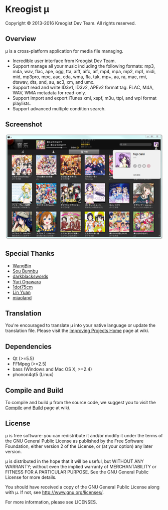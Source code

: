 # Kreogist μ

Copyright © 2013-2016 Kreogist Dev Team. All rights reserved.

## Overview

μ is a cross-platform application for media file managing. 

* Incredible user interface from Kreogist Dev Team. 
* Support manage all your music including the following formats: mp3, m4a, wav, flac, ape, ogg, tta, aiff, aifc, aif, mp4, mpa, mp2, mp1, midi, mid, mp3pro, mpc, aac, cda, wma, fla, tak, mp+, aa, ra, mac, rmi, dtswav, dts, snd, au, ac3, xm, and umx.
* Support read and write ID3v1, ID3v2, APEv2 format tag. FLAC, M4A, WAV, WMA metadata for read-only.
* Support import and export iTunes xml, xspf, m3u, ttpl, and wpl format playlists.
* Support advanced multiple condition search.

## Screenshot

![Screenshot](https://raw.githubusercontent.com/Kreogist/kreogist.github.com/master/Mu/images/screenshot.png)

## Special Thanks
* [WangBin](https://github.com/wang-bin)
* [Sou Bunnbu](https://github.com/iyzsong)
* [darkblackswords](http://darkblackswords.deviantart.com/)
* [Yuri Ogawara]()
* [1dot75cm](https://github.com/1dot75cm)
* [Lin Yuan](https://github.com/SphericalHarnomics)
* [miaolapd](https://github.com/miaolapd)

## Translation

You're encouraged to translate µ into your native language or update the translation file. Please visit the [Improving Projects Home](https://github.com/Kreogist/Mu/wiki/Improving-Projects-Home#translate-%C2%B5-to-your-own-language) page at wiki.

## Dependencies
* Qt (>=5.5)
* FFMpeg (>=2.5)
* bass (Windows and Mac OS X, >=2.4)
* phonon4qt5 (Linux)

## Compile and Build

To compile and build μ from the source code, we suggest you to visit the [Compile](https://github.com/Kreogist/Mu/wiki/Compile) and [Build](https://github.com/Kreogist/Mu/wiki/Build) page at wiki.

## License

μ is free software: you can redistribute it and/or modify it under the terms of the GNU General Public License as published by the Free Software Foundation, either version 2 of the License, or (at your option) any later version.

μ is distributed in the hope that it will be useful, but WITHOUT ANY WARRANTY; without even the implied warranty of MERCHANTABILITY or FITNESS FOR A PARTICULAR PURPOSE. See the GNU General Public License for more details.

You should have received a copy of the GNU General Public License along with μ. If not, see http://www.gnu.org/licenses/.

For more information, please see LICENSES.
